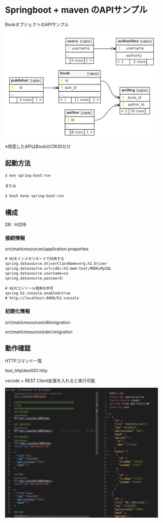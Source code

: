 # Springboot + maven のAPIサンプル

BookオブジェクトのAPIサンプル

![リレーション](img/2020-11-27-23-06-05.png)

※用意したAPIはBookのCRUDだけ

## 起動方法

```sh
$ mvn spring-boot:run

または

$ bash mvnw spring-boot:run
```

## 構成

DB : H2DB

### 接続情報

src\main\resources\application.properties

```properties
# H2をインメモリモードで利用する
spring.datasource.driverClassName=org.h2.Driver
spring.datasource.url=jdbc:h2:mem:test;MODE=MySQL
spring.datasource.username=sa
spring.datasource.password:

# H2のコンソール使用を許可
spring.h2.console.enabled=true
# http://localhost:8080/h2-console
```

### 初期化情報

src\main\resources\db\migration

src\main\resources\dev\migration

## 動作確認

HTTPコマンド一覧

test_http\test001.http

vscode + REST Client拡張を入れると実行可能

![動作確認](img/2020-11-27-23-02-52.png)
